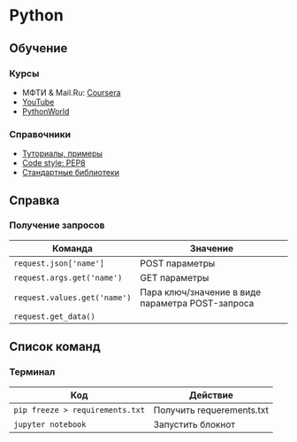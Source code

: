 # Python
## Обучение
### Курсы
* МФТИ & Mail.Ru: [Coursera](https://www.coursera.org/learn/programming-in-python/home/welcome)
* [YouTube](https://www.youtube.com/watch?list=PL1A2CSdiySGIPxpSlgzsZiWDavYTAx61d&time_continue=3&v=CkIrizsP64c)
* [PythonWorld](https://pythonworld.ru/samouchitel-python)

### Справочники
* [Туториалы, примеры](https://pythonworld.ru/)
* [Code style: PEP8](https://pythonworld.ru/osnovy/pep-8-rukovodstvo-po-napisaniyu-koda-na-python.html)
* [Стандартные библиотеки](https://docs.python.org/3/library/)

## Справка
### Получение запросов
Команда | Значение
---|---
``` request.json['name'] ``` | POST параметры
``` request.args.get('name') ``` | GET параметры
``` request.values.get('name') ``` | Пара ключ/значение в виде параметра POST-запроса
``` request.get_data() ``` | 

## Список команд
### Терминал
Код | Действие
---|---
``` pip freeze > requirements.txt ``` | Получить requerements.txt
``` jupyter notebook ``` | Запустить блокнот